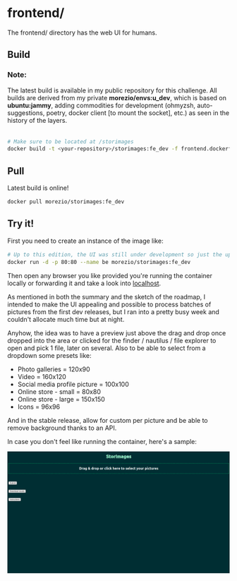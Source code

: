 # frontend/
The frontend/ directory has the web UI for humans.

## Build
### Note: 
The latest build is available in my public repository for this challenge. All builds are derived from my private **morezio/envs:u_dev**, which is based on **ubuntu:jammy**, adding commodities for development (ohmyzsh, auto-suggestions, poetry, docker client [to mount the socket], etc.) as seen in the history of the layers.
```zsh

# Make sure to be located at /storimages 
docker build -t <your-repository>/storimages:fe_dev -f frontend.dockerfile .
```
## Pull
Latest build is online!
```zsh
docker pull morezio/storimages:fe_dev
```
## Try it!
First you need to create an instance of the image like:
```zsh
# Up to this edition, the UI was still under development so just the upload drag and drop works
docker run -d -p 80:80 --name be morezio/storimages:fe_dev

```
Then open any browser you like provided you're running the container locally or forwarding it and take a look into [localhost](http://localhost:80). 

As mentioned in both the summary and the sketch of the roadmap, I intended to make the UI appealing and possible to process batches of pictures from the first dev releases, but I ran into a pretty busy week and couldn't allocate much time but at night. 

Anyhow, the idea was to have a preview just above the drag and drop once dropped into the area or clicked for the finder / nautilus / file explorer to open and pick 1 file, later on several. Also to be able to select from a dropdown some presets like:
- Photo galleries = 120x90
- Video = 160x120
- Social media profile picture = 100x100
- Online store - small = 80x80
- Online store - large = 150x150
- Icons = 96x96

And in the stable release, allow for custom per picture and be able to remove background thanks to an API.

In case you don't feel like running the container, here's a sample:

![sample_ui](frontend/assets/sample_ui.png)